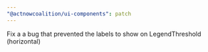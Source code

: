 ```yaml
---
"@actnowcoalition/ui-components": patch
---
```


Fix a a bug that prevented the labels to show on LegendThreshold (horizontal)
